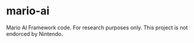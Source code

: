 # mario-ai
Mario AI Framework code. For research purposes only. This project is not endorced by Nintendo.


